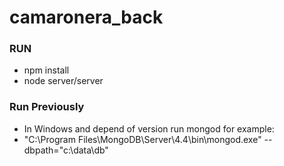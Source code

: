 # camaronera_back
### RUN
  - npm install
  - node server/server

### Run Previously
  - In Windows and depend of version run mongod for example:
  - "C:\Program Files\MongoDB\Server\4.4\bin\mongod.exe" --dbpath="c:\data\db"
